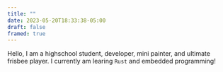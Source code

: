 ```yaml
---
title: ""
date: 2023-05-20T18:33:38-05:00
draft: false
framed: true
---
```


Hello, I am a highschool student, developer, mini painter, and ultimate frisbee player. I currently am learing `Rust` and embedded programming!
